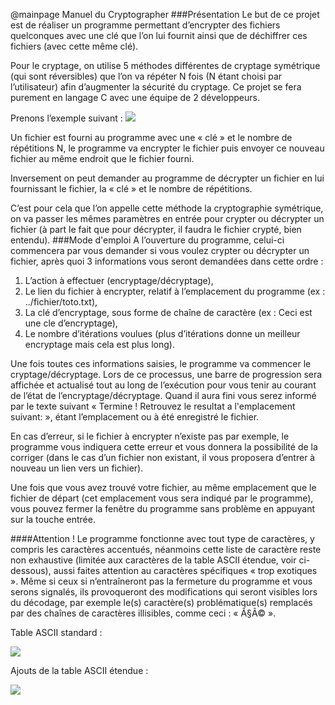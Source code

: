 @mainpage Manuel du Cryptographer
###Présentation
Le but de ce projet est de réaliser un programme permettant d’encrypter des fichiers quelconques avec une clé que l’on lui fournit ainsi que de déchiffrer ces fichiers (avec cette même clé).

Pour le cryptage, on utilise 5 méthodes différentes de cryptage symétrique (qui sont réversibles) que l’on va répéter N fois (N étant choisi par l’utilisateur) afin d’augmenter la sécurité du cryptage. Ce projet se fera purement en langage C avec une équipe de 2 développeurs.

Prenons l’exemple suivant :
 ![](schema.png)
 
Un fichier est fourni au programme avec une « clé » et le nombre de répétitions N, le programme va encrypter le fichier puis envoyer ce nouveau fichier au même endroit que le fichier fourni. 

Inversement on peut demander au programme de décrypter un fichier en lui fournissant le fichier, la « clé » et le nombre de répétitions.

C’est pour cela que l’on appelle cette méthode la cryptographie symétrique, on va passer les mêmes paramètres en entrée pour crypter ou décrypter un fichier (à part le fait que pour décrypter, il faudra le fichier crypté, bien entendu).
###Mode d'emploi
A l’ouverture du programme, celui-ci commencera par vous demander si vous voulez crypter ou décrypter un fichier, après quoi 3 informations vous seront demandées dans cette ordre :
1.	L’action à effectuer (encryptage/décryptage),
2.	Le lien du fichier à encrypter, relatif à l’emplacement du programme (ex : ../fichier/toto.txt),
3.	La clé d’encryptage, sous forme de chaîne de caractère (ex : Ceci est une cle d’encryptage),
4.	Le nombre d’itérations voulues (plus d’itérations donne un meilleur encryptage mais cela est plus long).

Une fois toutes ces informations saisies, le programme va commencer le cryptage/décryptage. Lors de ce processus, une barre de progression sera affichée et actualisé tout au long de l’exécution pour vous tenir au courant de l’état de l’encryptage/décryptage. Quand il aura fini vous serez informé par le texte suivant « Termine ! Retrouvez le resultat a l'emplacement suivant: <emplacement> », <emplacement> étant l’emplacement ou à été enregistré le fichier.

En cas d’erreur, si le fichier à encrypter n’existe pas par exemple, le programme vous indiquera cette erreur et vous donnera la possibilité de la corriger (dans le cas d’un fichier non existant, il vous proposera d’entrer à nouveau un lien vers un fichier).

Une fois que vous avez trouvé votre fichier, au même emplacement que le fichier de départ (cet emplacement vous sera indiqué par le programme), vous pouvez fermer la fenêtre du programme sans problème en appuyant sur la touche entrée.

####Attention ! 
Le programme fonctionne avec tout type de caractères, y compris les caractères accentués, néanmoins cette liste de caractère reste non exhaustive (limitée aux caractères de la table ASCII étendue, voir ci-dessous), aussi faites attention au caractères spécifiques « trop exotiques ». Même si ceux si n’entraîneront pas la fermeture du programme et vous serons signalés, ils provoqueront des modifications qui seront visibles lors du décodage, par exemple le(s) caractère(s) problématique(s) remplacés par des chaînes de caractères illisibles, comme ceci : « Ã§Ã© ».

Table ASCII standard :

 ![](asciitable.png)
 
Ajouts de la table ASCII étendue :

 ![](extendedasciitable.png)